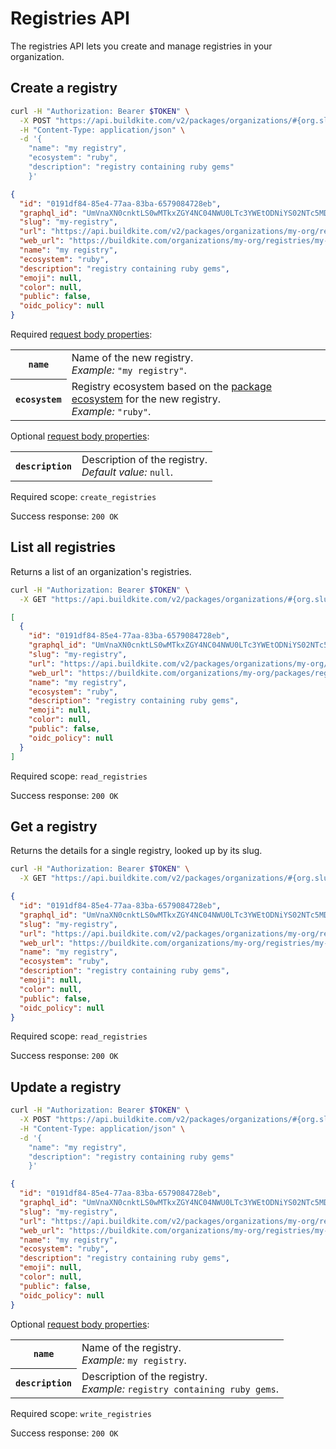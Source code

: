 # Registries API

The registries API lets you create and manage registries in your organization.

## Create a registry

```bash
curl -H "Authorization: Bearer $TOKEN" \
  -X POST "https://api.buildkite.com/v2/packages/organizations/#{org.slug}/registries" \
  -H "Content-Type: application/json" \
  -d '{
    "name": "my registry",
    "ecosystem": "ruby",
    "description": "registry containing ruby gems"
    }' 
```

```json
{
  "id": "0191df84-85e4-77aa-83ba-6579084728eb",
  "graphql_id": "UmVnaXN0cnktLS0wMTkxZGY4NC04NWU0LTc3YWEtODNiYS02NTc5MDg0NzI4ZWI=",
  "slug": "my-registry",
  "url": "https://api.buildkite.com/v2/packages/organizations/my-org/registries/my-registry",
  "web_url": "https://buildkite.com/organizations/my-org/registries/my-registry",
  "name": "my registry",
  "ecosystem": "ruby",
  "description": "registry containing ruby gems",
  "emoji": null,
  "color": null,
  "public": false,
  "oidc_policy": null
}
```

Required [request body properties](/docs/api#request-body-properties):

<table class="responsive-table">
<tbody>
  <tr><th><code>name</code></th><td>Name of the new registry.<br><em>Example:</em> <code>"my registry"</code>.</td></tr>
  <tr><th><code>ecosystem</code></th><td>Registry ecosystem based on the <a href="/docs/packages#get-started">package ecosystem</a> for the new registry.<br><em>Example:</em> <code>"ruby"</code>.</td></tr>
</tbody>
</table>

Optional [request body properties](/docs/api#request-body-properties):

<table class="responsive-table">
  <tbody>
    <tr><th><code>description</code></th><td>Description of the registry.<br><em>Default value:</em> <code>null</code>.</td></tr>
  </tbody>
</table>

Required scope: `create_registries`

Success response: `200 OK`

## List all registries

Returns a list of an organization's registries.

```bash
curl -H "Authorization: Bearer $TOKEN" \
  -X GET "https://api.buildkite.com/v2/packages/organizations/#{org.slug}/registries"
```

```json
[
  {
    "id": "0191df84-85e4-77aa-83ba-6579084728eb",
    "graphql_id": "UmVnaXN0cnktLS0wMTkxZGY4NC04NWU0LTc3YWEtODNiYS02NTc5MDg0NzI4ZWI=",
    "slug": "my-registry",
    "url": "https://api.buildkite.com/v2/packages/organizations/my-org/registries/my-registry",
    "web_url": "https://buildkite.com/organizations/my-org/packages/registries/my-registry",
    "name": "my registry",
    "ecosystem": "ruby",
    "description": "registry containing ruby gems",
    "emoji": null,
    "color": null,
    "public": false,
    "oidc_policy": null
  }
]
```

Required scope: `read_registries`

Success response: `200 OK`

## Get a registry

Returns the details for a single registry, looked up by its slug.

```bash
curl -H "Authorization: Bearer $TOKEN" \
  -X GET "https://api.buildkite.com/v2/packages/organizations/#{org.slug}/registries/#{registry.slug}"
```

```json
{
  "id": "0191df84-85e4-77aa-83ba-6579084728eb",
  "graphql_id": "UmVnaXN0cnktLS0wMTkxZGY4NC04NWU0LTc3YWEtODNiYS02NTc5MDg0NzI4ZWI=",
  "slug": "my-registry",
  "url": "https://api.buildkite.com/v2/packages/organizations/my-org/registries/my-registry",
  "web_url": "https://buildkite.com/organizations/my-org/registries/my-registry",
  "name": "my registry",
  "ecosystem": "ruby",
  "description": "registry containing ruby gems",
  "emoji": null,
  "color": null,
  "public": false,
  "oidc_policy": null
}
```

Required scope: `read_registries`

Success response: `200 OK`

## Update a registry

```bash
curl -H "Authorization: Bearer $TOKEN" \
  -X POST "https://api.buildkite.com/v2/packages/organizations/#{org.slug}/registries/#{registry.slug}" \
  -H "Content-Type: application/json" \
  -d '{
    "name": "my registry",
    "description": "registry containing ruby gems"
    }' 
```

```json
{
  "id": "0191df84-85e4-77aa-83ba-6579084728eb",
  "graphql_id": "UmVnaXN0cnktLS0wMTkxZGY4NC04NWU0LTc3YWEtODNiYS02NTc5MDg0NzI4ZWI=",
  "slug": "my-registry",
  "url": "https://api.buildkite.com/v2/packages/organizations/my-org/registries/my-registry",
  "web_url": "https://buildkite.com/organizations/my-org/registries/my-registry",
  "name": "my registry",
  "ecosystem": "ruby",
  "description": "registry containing ruby gems",
  "emoji": null,
  "color": null,
  "public": false,
  "oidc_policy": null
}
```

Optional [request body properties](/docs/api#request-body-properties):

<table class="responsive-table">
  <tbody>
    <tr><th><code>name</code></th><td>Name of the registry.<br><em>Example:</em> <code>my registry</code>.</td></tr>
    <tr><th><code>description</code></th><td>Description of the registry.<br><em>Example:</em> <code>registry containing ruby gems</code>.</td></tr>
  </tbody>
</table>

Required scope: `write_registries`

Success response: `200 OK`